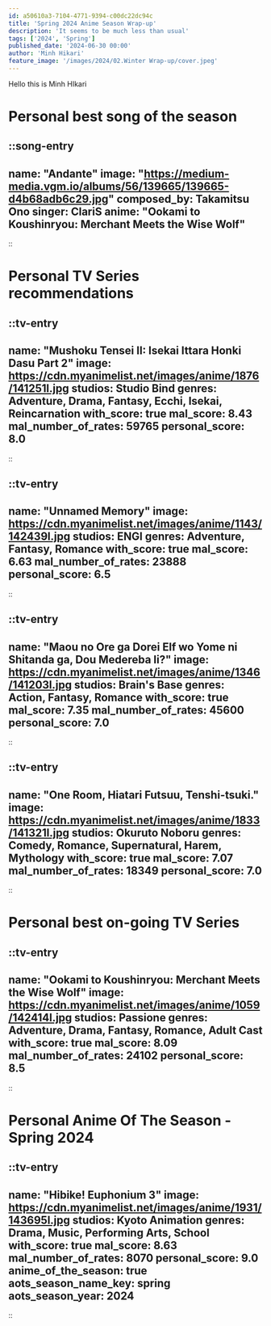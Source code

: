 ```yaml
---
id: a50610a3-7104-4771-9394-c00dc22dc94c
title: 'Spring 2024 Anime Season Wrap-up'
description: 'It seems to be much less than usual'
tags: ['2024', 'Spring']
published_date: '2024-06-30 00:00'
author: 'Minh Hikari'
feature_image: '/images/2024/02.Winter Wrap-up/cover.jpeg'
---
```


Hello this is Minh HIkari

# Personal best song of the season

::song-entry
---
name: "Andante"
image: "https://medium-media.vgm.io/albums/56/139665/139665-d4b68adb6c29.jpg"
composed_by: Takamitsu Ono
singer: ClariS
anime: "Ookami to Koushinryou: Merchant Meets the Wise Wolf"
---
::

# Personal TV Series recommendations

::tv-entry
---
name: "Mushoku Tensei II: Isekai Ittara Honki Dasu Part 2"
image: https://cdn.myanimelist.net/images/anime/1876/141251l.jpg
studios: Studio Bind
genres: Adventure, Drama, Fantasy, Ecchi, Isekai, Reincarnation
with_score: true
mal_score: 8.43
mal_number_of_rates: 59765
personal_score: 8.0
---
::

::tv-entry
---
name: "Unnamed Memory"
image: https://cdn.myanimelist.net/images/anime/1143/142439l.jpg
studios: ENGI
genres: Adventure, Fantasy, Romance
with_score: true
mal_score: 6.63
mal_number_of_rates: 23888
personal_score: 6.5
---
::

::tv-entry
---
name: "Maou no Ore ga Dorei Elf wo Yome ni Shitanda ga, Dou Medereba Ii?"
image: https://cdn.myanimelist.net/images/anime/1346/141203l.jpg
studios: Brain's Base
genres: Action, Fantasy, Romance
with_score: true
mal_score: 7.35
mal_number_of_rates: 45600
personal_score: 7.0
---
::

::tv-entry
---
name: "One Room, Hiatari Futsuu, Tenshi-tsuki."
image: https://cdn.myanimelist.net/images/anime/1833/141321l.jpg
studios: Okuruto Noboru
genres: Comedy, Romance, Supernatural, Harem, Mythology
with_score: true
mal_score: 7.07
mal_number_of_rates: 18349
personal_score: 7.0
---
::

# Personal best on-going TV Series

::tv-entry
---
name: "Ookami to Koushinryou: Merchant Meets the Wise Wolf"
image: https://cdn.myanimelist.net/images/anime/1059/142414l.jpg
studios: Passione
genres: Adventure, Drama, Fantasy, Romance, Adult Cast
with_score: true
mal_score: 8.09
mal_number_of_rates: 24102
personal_score: 8.5
---
::


# Personal Anime Of The Season - Spring 2024

::tv-entry
---
name: "Hibike! Euphonium 3"
image: https://cdn.myanimelist.net/images/anime/1931/143695l.jpg
studios: Kyoto Animation
genres: Drama, Music, Performing Arts, School
with_score: true
mal_score: 8.63
mal_number_of_rates: 8070
personal_score: 9.0
anime_of_the_season: true
aots_season_name_key: spring
aots_season_year: 2024
---
::
